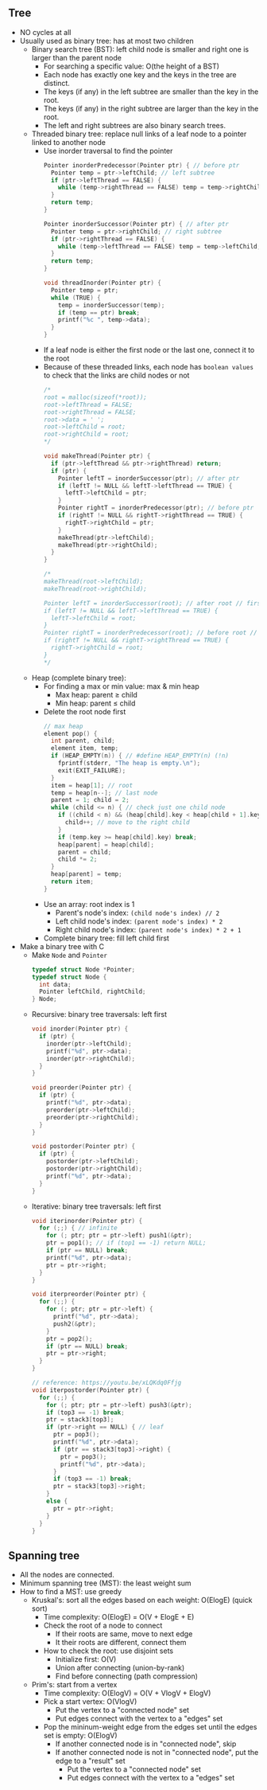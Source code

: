 ## Tree

- NO cycles at all
- Usually used as binary tree: has at most two children
  - Binary search tree (BST): left child node is smaller and right one is larger than the parent node
    - For searching a specific value: O(the height of a BST)
    - Each node has exactly one key and the keys in the tree are distinct.
    - The keys (if any) in the left subtree are smaller than the key in the root.
    - The keys (if any) in the right subtree are larger than the key in the root.
    - The left and right subtrees are also binary search trees.
  - Threaded binary tree: replace null links of a leaf node to a pointer linked to another node
    - Use inorder traversal to find the pointer
      ```c
      Pointer inorderPredecessor(Pointer ptr) { // before ptr
        Pointer temp = ptr->leftChild; // left subtree
        if (ptr->leftThread == FALSE) {
          while (temp->rightThread == FALSE) temp = temp->rightChild; // move right
        }
        return temp;
      }
      
      Pointer inorderSuccessor(Pointer ptr) { // after ptr
        Pointer temp = ptr->rightChild; // right subtree
        if (ptr->rightThread == FALSE) {
          while (temp->leftThread == FALSE) temp = temp->leftChild; //  move left
        }
        return temp;
      }
      
      void threadInorder(Pointer ptr) {
        Pointer temp = ptr;
        while (TRUE) {
          temp = inorderSuccessor(temp);
          if (temp == ptr) break;
          printf("%c ", temp->data);
        }
      }
      ```
    - If a leaf node is either the first node or the last one, connect it to the root
    - Because of these threaded links, each node has `boolean values` to check that the links are child nodes or not
      ```c
      /*
      root = malloc(sizeof(*root));
      root->leftThread = FALSE;
      root->rightThread = FALSE;
      root->data = ' ';
      root->leftChild = root;
      root->rightChild = root;
      */
      
      void makeThread(Pointer ptr) {
        if (ptr->leftThread && ptr->rightThread) return;
        if (ptr) {
          Pointer leftT = inorderSuccessor(ptr); // after ptr
          if (leftT != NULL && leftT->leftThread == TRUE) {
            leftT->leftChild = ptr;
          }
          Pointer rightT = inorderPredecessor(ptr); // before ptr
          if (rightT != NULL && rightT->rightThread == TRUE) {
            rightT->rightChild = ptr;
          }
          makeThread(ptr->leftChild);
          makeThread(ptr->rightChild);
        }
      }
      
      /*
      makeThread(root->leftChild);
      makeThread(root->rightChild);

      Pointer leftT = inorderSuccessor(root); // after root // first
      if (leftT != NULL && leftT->leftThread == TRUE) {
        leftT->leftChild = root;
      }
      Pointer rightT = inorderPredecessor(root); // before root // last
      if (rightT != NULL && rightT->rightThread == TRUE) {
        rightT->rightChild = root;
      }
      */
      ```
  - Heap (complete binary tree):
    - For finding a max or min value: max & min heap
      - Max heap: parent ≥ child
      - Min heap: parent ≤ child
    - Delete the root node first
      ```c
      // max heap
      element pop() {
        int parent, child;
        element item, temp;
        if (HEAP_EMPTY(n)) { // #define HEAP_EMPTY(n) (!n)
          fprintf(stderr, "The heap is empty.\n");
          exit(EXIT_FAILURE);
        }
        item = heap[1]; // root
        temp = heap[n--]; // last node
        parent = 1; child = 2;
        while (child <= n) { // check just one child node
          if ((child < n) && (heap[child].key < heap[child + 1].key)) {
            child++; // move to the right child
          }
          if (temp.key >= heap[child].key) break;
          heap[parent] = heap[child];
          parent = child;
          child *= 2;
        }
        heap[parent] = temp;
        return item;
      }
      ```
    - Use an array: root index is 1
      - Parent's node's index: `(child node's index) // 2`
      - Left child node's index: `(parent node's index) * 2`
      - Right child node's index: `(parent node's index) * 2 + 1`
    - Complete binary tree: fill left child first
- Make a binary tree with C
  - Make `Node` and `Pointer`
    ```c
    typedef struct Node *Pointer;
    typedef struct Node {
      int data;
      Pointer leftChild, rightChild;
    } Node;
    ```
  - Recursive: binary tree traversals: left first
    ```c
    void inorder(Pointer ptr) { 
      if (ptr) {
        inorder(ptr->leftChild);
        printf("%d", ptr->data);
        inorder(ptr->rightChild);
      }
    }

    void preorder(Pointer ptr) { 
      if (ptr) {
        printf("%d", ptr->data);
        preorder(ptr->leftChild);
        preorder(ptr->rightChild);
      }
    }

    void postorder(Pointer ptr) { 
      if (ptr) {
        postorder(ptr->leftChild);
        postorder(ptr->rightChild);
        printf("%d", ptr->data);
      }
    }
    ```
  - Iterative: binary tree traversals: left first
    ```c
    void iterinorder(Pointer ptr) {
      for (;;) { // infinite
        for (; ptr; ptr = ptr->left) push1(&ptr);
        ptr = pop1(); // if (top1 == -1) return NULL;
        if (ptr == NULL) break;
        printf("%d", ptr->data);
        ptr = ptr->right;
      }
    }
    
    void iterpreorder(Pointer ptr) {
      for (;;) {
        for (; ptr; ptr = ptr->left) {
          printf("%d", ptr->data);
          push2(&ptr);
        }
        ptr = pop2();
        if (ptr == NULL) break;
        ptr = ptr->right;
      }
    }

    // reference: https://youtu.be/xLQKdq0Ffjg
    void iterpostorder(Pointer ptr) {
      for (;;) {
        for (; ptr; ptr = ptr->left) push3(&ptr);
        if (top3 == -1) break;
        ptr = stack3[top3];
        if (ptr->right == NULL) { // leaf
          ptr = pop3();
          printf("%d", ptr->data);
          if (ptr == stack3[top3]->right) {
            ptr = pop3();
            printf("%d", ptr->data);
          }
          if (top3 == -1) break;
          ptr = stack3[top3]->right;
        }
        else {
          ptr = ptr->right;
        }
      }
    }
    ```

## Spanning tree

- All the nodes are connected.
- Minimum spanning tree (MST): the least weight sum
- How to find a MST: use greedy
  - Kruskal's: sort all the edges based on each weight: O(ElogE) (quick sort)
    - Time complexity: O(ElogE) = O(V + ElogE + E)
    - Check the root of a node to connect
      - If their roots are same, move to next edge
      - It their roots are different, connect them
    - How to check the root: use disjoint sets
      - Initialize first: O(V)
      - Union after connecting (union-by-rank)
      - Find before connecting (path compression)
  - Prim's: start from a vertex
    - Time complexity: O(ElogV) = O(V + VlogV + ElogV)
    - Pick a start vertex: O(VlogV)
      - Put the vertex to a "connected node" set
      - Put edges connect with the vertex to a "edges" set
    - Pop the mininum-weight edge from the edges set until the edges set is empty: O(ElogV)
      - If another connected node is in "connected node", skip
      - If another connected node is not in "connected node", put the edge to a "result" set
        - Put the vertex to a "connected node" set
        - Put edges connect with the vertex to a "edges" set


